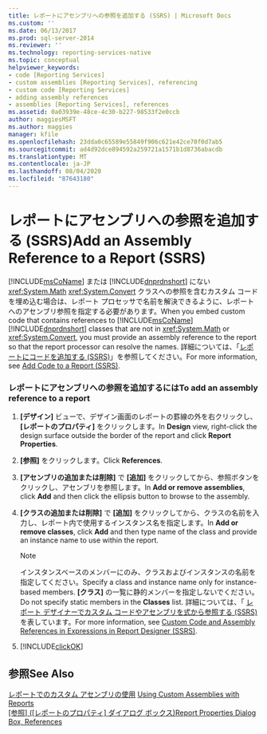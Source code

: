 ```yaml
---
title: レポートにアセンブリへの参照を追加する (SSRS) | Microsoft Docs
ms.custom: ''
ms.date: 06/13/2017
ms.prod: sql-server-2014
ms.reviewer: ''
ms.technology: reporting-services-native
ms.topic: conceptual
helpviewer_keywords:
- code [Reporting Services]
- custom assemblies [Reporting Services], referencing
- custom code [Reporting Services]
- adding assembly references
- assemblies [Reporting Services], references
ms.assetid: 0a03939e-48ce-4c30-b227-98533f2e0ccb
author: maggiesMSFT
ms.author: maggies
manager: kfile
ms.openlocfilehash: 23dda0c65589e55849f906c621e42ce70f0d7ab5
ms.sourcegitcommit: ad4d92dce894592a259721a1571b1d8736abacdb
ms.translationtype: MT
ms.contentlocale: ja-JP
ms.lasthandoff: 08/04/2020
ms.locfileid: "87643180"
---
```

# <a name="add-an-assembly-reference-to-a-report-ssrs"></a><span data-ttu-id="da706-102">レポートにアセンブリへの参照を追加する (SSRS)</span><span class="sxs-lookup"><span data-stu-id="da706-102">Add an Assembly Reference to a Report (SSRS)</span></span>
  <span data-ttu-id="da706-103">[!INCLUDE[msCoName](../../includes/msconame-md.md)] または [!INCLUDE[dnprdnshort](../../includes/dnprdnshort-md.md)] にない <xref:System.Math> <xref:System.Convert> クラスへの参照を含むカスタム コードを埋め込む場合は、レポート プロセッサで名前を解決できるように、レポートへのアセンブリ参照を指定する必要があります。</span><span class="sxs-lookup"><span data-stu-id="da706-103">When you embed custom code that contains references to [!INCLUDE[msCoName](../../includes/msconame-md.md)] [!INCLUDE[dnprdnshort](../../includes/dnprdnshort-md.md)] classes that are not in <xref:System.Math> or <xref:System.Convert>, you must provide an assembly reference to the report so that the report processor can resolve the names.</span></span> <span data-ttu-id="da706-104">詳細については、「[レポートにコードを追加する (SSRS)](add-code-to-a-report-ssrs.md)」を参照してください。</span><span class="sxs-lookup"><span data-stu-id="da706-104">For more information, see [Add Code to a Report &#40;SSRS&#41;](add-code-to-a-report-ssrs.md).</span></span>  
  
### <a name="to-add-an-assembly-reference-to-a-report"></a><span data-ttu-id="da706-105">レポートにアセンブリへの参照を追加するには</span><span class="sxs-lookup"><span data-stu-id="da706-105">To add an assembly reference to a report</span></span>  
  
1.  <span data-ttu-id="da706-106">**[デザイン]** ビューで、デザイン画面のレポートの罫線の外を右クリックし、 **[レポートのプロパティ]** をクリックします。</span><span class="sxs-lookup"><span data-stu-id="da706-106">In **Design** view, right-click the design surface outside the border of the report and click **Report Properties**.</span></span>  
  
2.  <span data-ttu-id="da706-107">**[参照]** をクリックします。</span><span class="sxs-lookup"><span data-stu-id="da706-107">Click **References**.</span></span>  
  
3.  <span data-ttu-id="da706-108">**[アセンブリの追加または削除]** で **[追加]** をクリックしてから、参照ボタンをクリックし、アセンブリを参照します。</span><span class="sxs-lookup"><span data-stu-id="da706-108">In **Add or remove assemblies**, click **Add** and then click the ellipsis button to browse to the assembly.</span></span>  
  
4.  <span data-ttu-id="da706-109">**[クラスの追加または削除]** で **[追加]** をクリックしてから、クラスの名前を入力し、レポート内で使用するインスタンス名を指定します。</span><span class="sxs-lookup"><span data-stu-id="da706-109">In **Add or remove classes**, click **Add** and then type name of the class and provide an instance name to use within the report.</span></span>  
  
    > [!NOTE]  
    >  <span data-ttu-id="da706-110">インスタンスベースのメンバーにのみ、クラスおよびインスタンスの名前を指定してください。</span><span class="sxs-lookup"><span data-stu-id="da706-110">Specify a class and instance name only for instance-based members.</span></span> <span data-ttu-id="da706-111">**[クラス]** の一覧に静的メンバーを指定しないでください。</span><span class="sxs-lookup"><span data-stu-id="da706-111">Do not specify static members in the **Classes** list.</span></span> <span data-ttu-id="da706-112">詳細については、「 [レポート デザイナーでカスタム コードやアセンブリを式から参照する (SSRS)](custom-code-and-assembly-references-in-expressions-in-report-designer-ssrs.md)を表しています。</span><span class="sxs-lookup"><span data-stu-id="da706-112">For more information, see [Custom Code and Assembly References in Expressions in Report Designer &#40;SSRS&#41;](custom-code-and-assembly-references-in-expressions-in-report-designer-ssrs.md).</span></span>  
  
5.  [!INCLUDE[clickOK](../../includes/clickok-md.md)]  
  
## <a name="see-also"></a><span data-ttu-id="da706-113">参照</span><span class="sxs-lookup"><span data-stu-id="da706-113">See Also</span></span>  
 <span data-ttu-id="da706-114">[レポートでのカスタム アセンブリの使用](../custom-assemblies/using-custom-assemblies-with-reports.md) </span><span class="sxs-lookup"><span data-stu-id="da706-114">[Using Custom Assemblies with Reports](../custom-assemblies/using-custom-assemblies-with-reports.md) </span></span>  
 <span data-ttu-id="da706-115">[[参照] ([レポートのプロパティ] ダイアログ ボックス)](../report-properties-dialog-box-references.md)</span><span class="sxs-lookup"><span data-stu-id="da706-115">[Report Properties Dialog Box, References](../report-properties-dialog-box-references.md)</span></span>  
  
  
